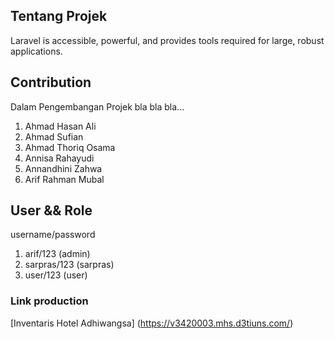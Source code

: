 ## Tentang Projek

Laravel is accessible, powerful, and provides tools required for large, robust applications.

## Contribution

Dalam Pengembangan Projek bla bla bla...
1. Ahmad Hasan Ali
2. Ahmad Sufian
3. Ahmad Thoriq Osama
4. Annisa Rahayudi
5. Annandhini Zahwa
6. Arif Rahman Mubal


## User && Role

username/password
1. arif/123 (admin)
2. sarpras/123 (sarpras)
3. user/123 (user)


### Link production

[Inventaris Hotel Adhiwangsa] (https://v3420003.mhs.d3tiuns.com/) 

